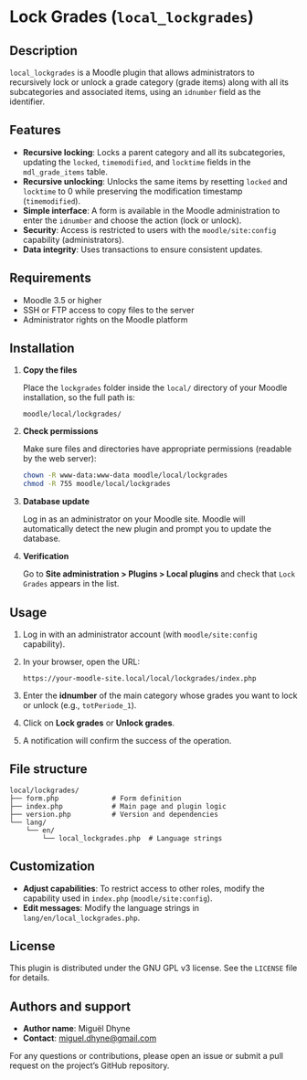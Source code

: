 # Lock Grades (`local_lockgrades`)

## Description

`local_lockgrades` is a Moodle plugin that allows administrators to recursively lock or unlock a grade category (grade items) along with all its subcategories and associated items, using an `idnumber` field as the identifier.

## Features

* **Recursive locking**: Locks a parent category and all its subcategories, updating the `locked`, `timemodified`, and `locktime` fields in the `mdl_grade_items` table.
* **Recursive unlocking**: Unlocks the same items by resetting `locked` and `locktime` to 0 while preserving the modification timestamp (`timemodified`).
* **Simple interface**: A form is available in the Moodle administration to enter the `idnumber` and choose the action (lock or unlock).
* **Security**: Access is restricted to users with the `moodle/site:config` capability (administrators).
* **Data integrity**: Uses transactions to ensure consistent updates.

## Requirements

* Moodle 3.5 or higher
* SSH or FTP access to copy files to the server
* Administrator rights on the Moodle platform

## Installation

1. **Copy the files**

   Place the `lockgrades` folder inside the `local/` directory of your Moodle installation, so the full path is:

   ```
   moodle/local/lockgrades/
   ```

2. **Check permissions**

   Make sure files and directories have appropriate permissions (readable by the web server):

   ```bash
   chown -R www-data:www-data moodle/local/lockgrades
   chmod -R 755 moodle/local/lockgrades
   ```

3. **Database update**

   Log in as an administrator on your Moodle site. Moodle will automatically detect the new plugin and prompt you to update the database.

4. **Verification**

   Go to **Site administration > Plugins > Local plugins** and check that `Lock Grades` appears in the list.

## Usage

1. Log in with an administrator account (with `moodle/site:config` capability).

2. In your browser, open the URL:

   ```
   https://your-moodle-site.local/local/lockgrades/index.php
   ```

3. Enter the **idnumber** of the main category whose grades you want to lock or unlock (e.g., `totPeriode_1`).

4. Click on **Lock grades** or **Unlock grades**.

5. A notification will confirm the success of the operation.

## File structure

```
local/lockgrades/
├── form.php             # Form definition
├── index.php            # Main page and plugin logic
├── version.php          # Version and dependencies
└── lang/
    └── en/
        └── local_lockgrades.php  # Language strings
```

## Customization

* **Adjust capabilities**: To restrict access to other roles, modify the capability used in `index.php` (`moodle/site:config`).
* **Edit messages**: Modify the language strings in `lang/en/local_lockgrades.php`.

## License

This plugin is distributed under the GNU GPL v3 license. See the `LICENSE` file for details.

## Authors and support

* **Author name**: Miguël Dhyne
* **Contact**: [miguel.dhyne@gmail.com](mailto:miguel.dhyne@gmail.com)

For any questions or contributions, please open an issue or submit a pull request on the project’s GitHub repository.
